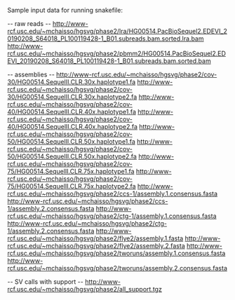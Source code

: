 Sample input data for running snakefile:


-- raw reads --
http://www-rcf.usc.edu/~mchaisso/hgsvg/phase2/lra/HG00514.PacBioSequel2.EDEVI_20190208_S64018_PL100119428-1_B01.subreads.bam.sorted.lra.bam
http://www-rcf.usc.edu/~mchaisso/hgsvg/phase2/pbmm2/HG00514.PacBioSequel2.EDEVI_20190208_S64018_PL100119428-1_B01.subreads.bam.sorted.bam


-- assemblies --
http://www-rcf.usc.edu/~mchaisso/hgsvg/phase2/cov-30/HG00514.SequelII.CLR.30x.haplotype1.fa
http://www-rcf.usc.edu/~mchaisso/hgsvg/phase2/cov-30/HG00514.SequelII.CLR.30x.haplotype2.fa
http://www-rcf.usc.edu/~mchaisso/hgsvg/phase2/cov-40/HG00514.SequelII.CLR.40x.haplotype1.fa
http://www-rcf.usc.edu/~mchaisso/hgsvg/phase2/cov-40/HG00514.SequelII.CLR.40x.haplotype2.fa
http://www-rcf.usc.edu/~mchaisso/hgsvg/phase2/cov-50/HG00514.SequelII.CLR.50x.haplotype1.fa
http://www-rcf.usc.edu/~mchaisso/hgsvg/phase2/cov-50/HG00514.SequelII.CLR.50x.haplotype2.fa
http://www-rcf.usc.edu/~mchaisso/hgsvg/phase2/cov-75/HG00514.SequelII.CLR.75x.haplotype1.fa
http://www-rcf.usc.edu/~mchaisso/hgsvg/phase2/cov-75/HG00514.SequelII.CLR.75x.haplotype2.fa
http://www-rcf.usc.edu/~mchaisso/hgsvg/phase2/ccs-1/assembly.1.consensus.fasta
http://www-rcf.usc.edu/~mchaisso/hgsvg/phase2/ccs-1/assembly.2.consensus.fasta
http://www-rcf.usc.edu/~mchaisso/hgsvg/phase2/ctg-1/assembly.1.consensus.fasta
http://www-rcf.usc.edu/~mchaisso/hgsvg/phase2/ctg-1/assembly.2.consensus.fasta
http://www-rcf.usc.edu/~mchaisso/hgsvg/phase2/flye2/assembly.1.fasta
http://www-rcf.usc.edu/~mchaisso/hgsvg/phase2/flye2/assembly.2.fasta
http://www-rcf.usc.edu/~mchaisso/hgsvg/phase2/tworuns/assembly.1.consensus.fasta
http://www-rcf.usc.edu/~mchaisso/hgsvg/phase2/tworuns/assembly.2.consensus.fasta


-- SV calls with support -- 
http://www-rcf.usc.edu/~mchaisso/hgsvg/phase2/all_support.tgz

